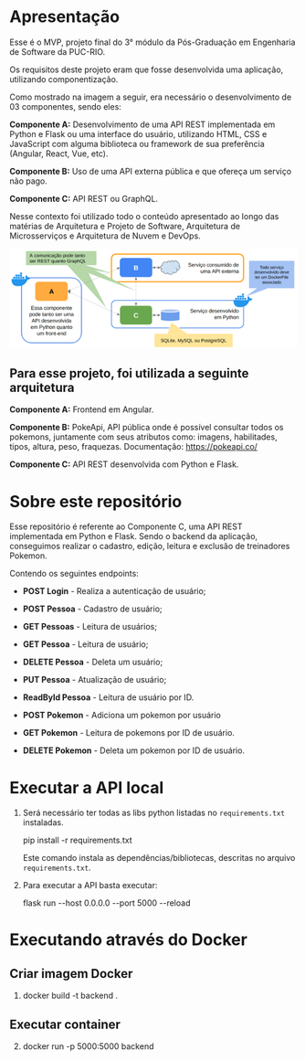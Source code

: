 # Apresentação 

Esse é o MVP, projeto final do 3° módulo da Pós-Graduação em Engenharia de Software da PUC-RIO.

Os requisitos deste projeto eram que fosse desenvolvida uma aplicação, utilizando componentização.

Como mostrado na imagem a seguir, era necessário o desenvolvimento de 03 componentes, sendo eles:

**Componente A:** Desenvolvimento de uma API REST implementada em Python e Flask ou uma interface do usuário, utilizando HTML, CSS e JavaScript com alguma biblioteca ou framework de sua preferência (Angular, React, Vue, etc).

**Componente B:** Uso de uma API externa pública e que ofereça um serviço não pago.

**Componente C:** API REST ou GraphQL. 

Nesse contexto foi utilizado todo o conteúdo apresentado ao longo das matérias de Arquitetura e Projeto de Software, Arquitetura de Microsserviços e Arquitetura de Nuvem e DevOps.

<img src=".\src\assets\img\requisitos.png">

## Para esse projeto, foi utilizada a seguinte arquitetura

**Componente A:** Frontend em Angular.

**Componente B:** PokeApi, API pública onde é possível consultar todos os pokemons, juntamente com seus atributos como: imagens, habilitades, tipos, altura, peso, fraquezas. Documentação: https://pokeapi.co/

**Componente C:** API REST desenvolvida com Python e Flask.

# Sobre este repositório

Esse repositório é referente ao Componente C, uma API REST implementada em Python e Flask. Sendo o backend da aplicação, conseguimos realizar o cadastro, edição, leitura e exclusão de treinadores Pokemon.

Contendo os seguintes endpoints:

* **POST Login** - Realiza a autenticação de usuário;
 
* **POST Pessoa** - Cadastro de usuário;
 
* **GET Pessoas** - Leitura de usuários;
 
* **GET Pessoa** - Leitura de usuário;
 
* **DELETE Pessoa** - Deleta um usuário;
 
* **PUT Pessoa** - Atualização de usuário;
 
* **ReadById Pessoa** - Leitura de usuário por ID.
 
* **POST Pokemon** - Adiciona  um pokemon por usuário
 
* **GET Pokemon** - Leitura de pokemons por ID de usuário.
 
* **DELETE Pokemon** - Deleta um pokemon por ID de usuário.



# Executar a API local

1. Será necessário ter todas as libs python listadas no `requirements.txt` instaladas.

    pip install -r requirements.txt

    Este comando instala as dependências/bibliotecas, descritas no arquivo `requirements.txt`.

2. Para executar a API basta executar:

    flask run --host 0.0.0.0 --port 5000 --reload


# Executando através do Docker

## Criar imagem Docker
1. docker build -t backend .

## Executar container
2. docker run -p 5000:5000 backend


